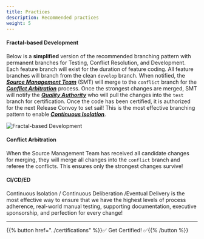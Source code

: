 ```yaml
---
title: Practices
description: Recommended practices
weight: 5
---
```


#### Fractal-based Development

Below is a **simplified** version of the recommended branching pattern with permanent branches for Testing, Conflict Resolution, and Development. Each feature branch will exist for the duration of feature coding. All feature branches will branch from the clean `develop` branch. When notified, the *[**Source Management Team**](../organization/#source-management-team)* (SMT) will merge to the `conflict` branch for the *[**Conflict Arbitration**](#conflict-arbitration)* process. Once the strongest changes are merged, SMT will notify the *[**Quality Authority**](../organization/#quality-authority)* who will pull the changes into the `test` branch for certification. Once the code has been certified, it is authorized for the next Release Convoy to set sail! This is the most effective branching pattern to enable *[**Continuous Isolation**](https://continuousisolation.com/)*.

![**Fractal-based Development**](../images/fractal-based-development.png)

#### Conflict Arbitration

When the Source Management Team has received all candidate changes for merging, they will merge all changes into the `conflict` branch and referee the conflicts. This ensures only the strongest changes survive!

#### CI/CD/ED

Continuous Isolation / Continuous Deliberation /Eventual Delivery is the most effective way to ensure that we have the highest levels of process adherence, real-world manual testing, supporting documentation, executive sponsorship, and perfection for every change!

---

{{% button href="../certifications" %}}✅ Get Certified! ✅{{% /button %}}